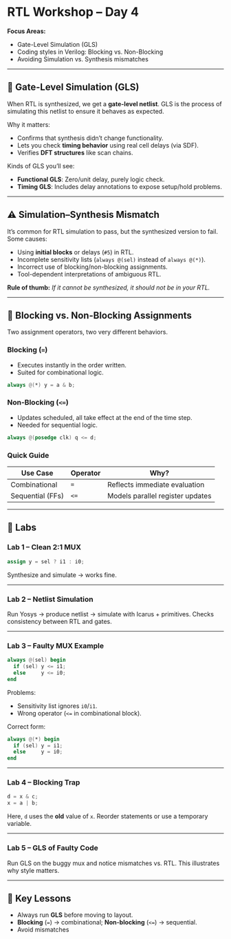 # RTL Workshop – Day 4

**Focus Areas:**

* Gate-Level Simulation (GLS)
* Coding styles in Verilog: Blocking vs. Non-Blocking
* Avoiding Simulation vs. Synthesis mismatches

---

## 🚦 Gate-Level Simulation (GLS)

When RTL is synthesized, we get a **gate-level netlist**. GLS is the process of simulating this netlist to ensure it behaves as expected.

Why it matters:

* Confirms that synthesis didn’t change functionality.
* Lets you check **timing behavior** using real cell delays (via SDF).
* Verifies **DFT structures** like scan chains.

Kinds of GLS you’ll see:

* **Functional GLS**: Zero/unit delay, purely logic check.
* **Timing GLS**: Includes delay annotations to expose setup/hold problems.

---

## ⚠️ Simulation–Synthesis Mismatch

It’s common for RTL simulation to pass, but the synthesized version to fail. Some causes:

* Using **initial blocks** or delays (`#5`) in RTL.
* Incomplete sensitivity lists (`always @(sel)` instead of `always @(*)`).
* Incorrect use of blocking/non-blocking assignments.
* Tool-dependent interpretations of ambiguous RTL.

**Rule of thumb:** *If it cannot be synthesized, it should not be in your RTL.*

---

## 🔀 Blocking vs. Non-Blocking Assignments

Two assignment operators, two very different behaviors.

### Blocking (`=`)

* Executes instantly in the order written.
* Suited for combinational logic.

```verilog
always @(*) y = a & b;
```

### Non-Blocking (`<=`)

* Updates scheduled, all take effect at the end of the time step.
* Needed for sequential logic.

```verilog
always @(posedge clk) q <= d;
```

### Quick Guide

| Use Case         | Operator | Why?                             |
| ---------------- | -------- | -------------------------------- |
| Combinational    | `=`      | Reflects immediate evaluation    |
| Sequential (FFs) | `<=`     | Models parallel register updates |

---

## 🧪 Labs

### Lab 1 – Clean 2:1 MUX

```verilog
assign y = sel ? i1 : i0;
```

Synthesize and simulate → works fine.

---

### Lab 2 – Netlist Simulation

Run Yosys → produce netlist → simulate with Icarus + primitives.
Checks consistency between RTL and gates.

---

### Lab 3 – Faulty MUX Example

```verilog
always @(sel) begin
  if (sel) y <= i1;
  else     y <= i0;
end
```

Problems:

* Sensitivity list ignores `i0`/`i1`.
* Wrong operator (`<=` in combinational block).

Correct form:

```verilog
always @(*) begin
  if (sel) y = i1;
  else     y = i0;
end
```

---

### Lab 4 – Blocking Trap

```verilog
d = x & c;
x = a | b;
```

Here, `d` uses the **old** value of `x`. Reorder statements or use a temporary variable.

---

### Lab 5 – GLS of Faulty Code

Run GLS on the buggy mux and notice mismatches vs. RTL. This illustrates why style matters.

---

## 📝 Key Lessons

* Always run **GLS** before moving to layout.
* **Blocking** (`=`) → combinational; **Non-blocking** (`<=`) → sequential.
* Avoid mismatches
